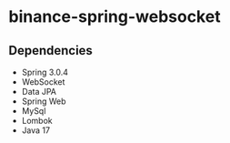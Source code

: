 # binance-spring-websocket


## Dependencies

- Spring 3.0.4
- WebSocket
- Data JPA
- Spring Web
- MySql
- Lombok
- Java 17